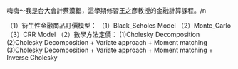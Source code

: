 嗨嗨～我是台大會計蔡漢錩，這學期修習王之彥教授的金融計算課程。/n

（1）衍生性金融商品訂價模型：
  （1）Black_Scholes Model
  （2）Monte_Carlo
  （3）CRR Model
（2）數學方法定價：
  (1)Cholesky Decomposition
  (2)Cholesky Decomposition + Variate approach + Moment matching
  (3)Cholesky Decomposition + Variate approach + Moment matching + Inverse Cholesky
